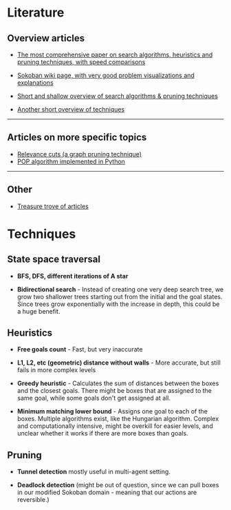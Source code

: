 # Literature

## Overview articles

- [The most comprehensive paper on search algorithms, heuristics and pruning techniques, with speed comparisons](https://findit.dtu.dk/en/catalog/2261200197)

- [Sokoban wiki page, with very good problem visualizations and explanations](http://sokobano.de/wiki/index.php?title=Solver)

- [Short and shallow overview of search algorithms & pruning techniques](https://arxiv.org/pdf/1807.00049.pdf)

- [Another short overview of techniques](http://sokoban.dk/wp-content/uploads/2016/02/docslide.us_willy-a-sokoban-solving-agent.pdf)

---
## Articles on more specific topics

- [Relevance cuts (a graph pruning technique)](https://core.ac.uk/download/pdf/82273659.pdf)
- [POP algorithm implemented in Python](https://github.com/aimacode/aima-python/blob/master/planning.py)

---
## Other

- [Treasure trove of articles](http://sokoban.dk/science/)

# Techniques

## State space traversal

- **BFS, DFS, different iterations of A star**

- **Bidirectional search** - Instead of creating one very deep search tree, we grow two shallower trees starting out from the initial and the goal states. Since trees grow exponentially with the increase in depth, this could be a huge benefit.

## Heuristics

- **Free goals count** - Fast, but very inaccurate

- **L1, L2, etc (geometric) distance without walls** - More accurate, but still fails in more complex levels

- **Greedy heuristic** - Calculates the sum of distances between the boxes and the closest goals. There might be boxes that are assigned to the same goal, while some goals don't get assigned at all.

- **Minimum matching lower bound** - Assigns one goal to each of the boxes. Multiple algorithms exist, like the Hungarian algorithm. Complex and computationally intensive, might be overkill for easier levels, and unclear whether it works if there are more boxes than goals.

## Pruning

- **Tunnel detection** mostly useful in multi-agent setting.

- **Deadlock detection** (might be out of question, since we can pull boxes in our modified Sokoban domain - meaning that our actions are reversible.)





